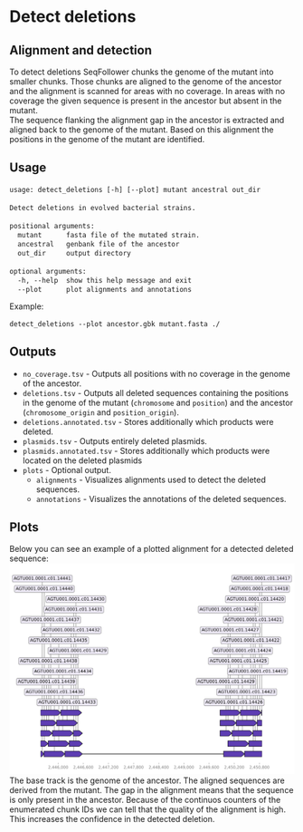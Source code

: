 # Detect deletions

## Alignment and detection

To detect deletions SeqFollower chunks the genome of the mutant into smaller chunks. Those chunks are aligned to the genome of the ancestor and the alignment is scanned for areas with no coverage. In areas with no coverage the given sequence is present in the ancestor but absent in the mutant.  
The sequence flanking the alignment gap in the ancestor is extracted and aligned back to the genome of the mutant. Based on this alignment the positions in the genome of the mutant are identified.

## Usage

```
usage: detect_deletions [-h] [--plot] mutant ancestral out_dir

Detect deletions in evolved bacterial strains.

positional arguments:
  mutant      fasta file of the mutated strain.
  ancestral   genbank file of the ancestor
  out_dir     output directory

optional arguments:
  -h, --help  show this help message and exit
  --plot      plot alignments and annotations
```

Example:
```
detect_deletions --plot ancestor.gbk mutant.fasta ./
```

## Outputs

* `no_coverage.tsv` - Outputs all positions with no coverage in the genome of the ancestor. 
* `deletions.tsv` - Outputs all deleted sequences containing the positions in the genome of the mutant (`chromosome` and `position`) and the ancestor (`chromosome_origin` and `position_origin`).  
* `deletions.annotated.tsv` - Stores additionally which products were deleted. 
* `plasmids.tsv` - Outputs entirely deleted plasmids.
* `plasmids.annotated.tsv` - Stores additionally which products were located on the deleted plasmids
* `plots` - Optional output.
    * `alignments` - Visualizes alignments used to detect the deleted sequences.
    * `annotations` - Visualizes the annotations of the deleted sequences.

## Plots

Below you can see an example of a plotted alignment for a detected deleted sequence:
![insertion](insertion.png)
The base track is the genome of the ancestor. The aligned sequences are derived from the mutant. The gap in the alignment means that the sequence is only present in the ancestor.
Because of the continuos counters of the enumerated chunk IDs we can tell that the quality of the alignment is high. This increases the confidence in the detected deletion.